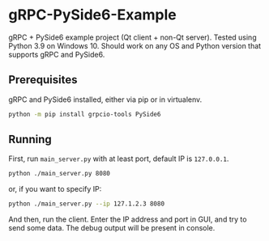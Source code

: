# gRPC-PySide6-Example

gRPC + PySide6 example project (Qt client + non-Qt server).
Tested using Python 3.9 on Windows 10. Should work on any OS and Python version that supports gRPC and PySide6.

## Prerequisites

gRPC and PySide6 installed, either via pip or in virtualenv.

```bash
python -m pip install grpcio-tools PySide6
```

## Running

First, run `main_server.py` with at least port, default IP is `127.0.0.1`.

```bash
python ./main_server.py 8080
```

or, if you want to specify IP:

```bash
python ./main_server.py --ip 127.1.2.3 8080
```

And then, run the client. Enter the IP address and port in GUI, and try to send some data.
The debug output will be present in console.
